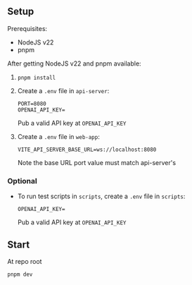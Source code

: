 ## Setup

Prerequisites:

- NodeJS v22
- pnpm

After getting NodeJS v22 and pnpm available:

1. `pnpm install`

2. Create a `.env` file in `api-server`:

   ```
   PORT=8080
   OPENAI_API_KEY=
   ```

   Pub a valid API key at `OPENAI_API_KEY`

3. Create a `.env` file in `web-app`:

   ```
   VITE_API_SERVER_BASE_URL=ws://localhost:8080
   ```

   Note the base URL port value must match api-server's

### Optional

- To run test scripts in `scripts`, create a `.env` file in `scripts`:
  ```
  OPENAI_API_KEY=
  ```
  Pub a valid API key at `OPENAI_API_KEY`

## Start

At repo root

```sh
pnpm dev
```
